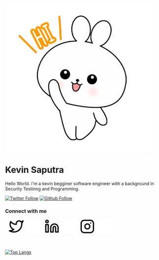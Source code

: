 ![Hi](https://github.com/KevinASaputra/kevinLibrary/blob/main/get-greeting-say-hi.gif)

# Kevin Saputra

Hello World. i'm a kevin begginer software engineer with a background in Security Testinng and Programming.
<!-- [![Twitter Follow](https://img.shields.io/twitter/follow/KevinASaputra?color=1DA1F2&logo=twitter&style=for-the-badge)](https://twitter.com/sayakevin666) -->
[![Twitter Follow](https://img.shields.io/twitter/follow/sayakevin666?color=1DA1F2&logo=twitter&style=for-the-badge)](https://twitter.com/sayakevin666)
[![Github Follow](https://img.shields.io/github/followers/KevinASaputra?color=1DA1F2&label=Github&logo=github&style=for-the-badge)](https://github.com/KevinASaputra)


### Connect with me
<!-- [![website](./img/globe-light.svg)](https://codestackr.com#gh-light-mode-only)
[![website](./img/globe-dark.svg)](https://codestackr.com#gh-dark-mode-only) -->
&nbsp;&nbsp;
[![website](./img/twitter-light.svg)](https://twitter.com/sayakevin666#gh-light-mode-only)
[![website](./img/twitter-dark.svg)](https://twitter.com/sayakevin666#gh-dark-mode-only)
&nbsp;&nbsp;
[![website](./img/linkedin-light.svg)](https://linkedin.com/in/#gh-light-mode-only)
[![website](./img/linkedin-dark.svg)](https://linkedin.com/in/#gh-dark-mode-only)
&nbsp;&nbsp;
[![website](./img/instagram-light.svg)](https://instagram.com/kvnn.exe#gh-light-mode-only)
[![website](./img/instagram-dark.svg)](https://instagram.com/kvnn.exe#gh-dark-mode-only)

[Instagram]: https://www.instagram.com/kvnn.exe/
[Twitter]: https://twitter.com/sayakevin666
[LinkedIn]: https://www.linkedin.com/in/


<br></br>
[![Top Langs](https://github-readme-stats.vercel.app/api/top-langs/?username=KevinASaputra&layout=compact)](https://github.com/KevinASaputra)
<br></br>
<!-- ![Anurag's GitHub stats](https://github-readme-stats.vercel.app/api?username=KevinASaputra&show_icons=true&theme=radical) -->
<!--
**KevinASaputra/KevinASaputra** is a ✨ _special_ ✨ repository because its `README.md` (this file) appears on your GitHub profile.

Here are some ideas to get you started:

- 🔭 I’m currently working on ...
- 🌱 I’m currently learning ...
- 👯 I’m looking to collaborate on ...
- 🤔 I’m looking for help with ...
- 💬 Ask me about ...
- 📫 How to reach me: ...
- 😄 Pronouns: ...
- ⚡ Fun fact: ...
-->
